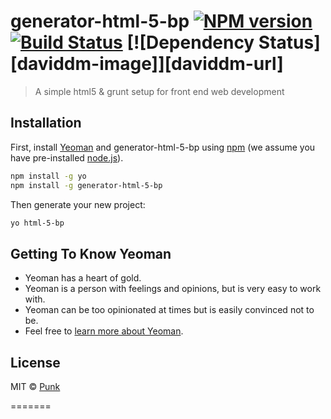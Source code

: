 # generator-html-5-bp [![NPM version][npm-image]][npm-url] [![Build Status][travis-image]][travis-url] [![Dependency Status][daviddm-image]][daviddm-url]
> A simple html5 &amp; grunt setup for front end web development

## Installation

First, install [Yeoman](http://yeoman.io) and generator-html-5-bp using [npm](https://www.npmjs.com/) (we assume you have pre-installed [node.js](https://nodejs.org/)).

```bash
npm install -g yo
npm install -g generator-html-5-bp
```

Then generate your new project:

```bash
yo html-5-bp
```

## Getting To Know Yeoman

 * Yeoman has a heart of gold.
 * Yeoman is a person with feelings and opinions, but is very easy to work with.
 * Yeoman can be too opinionated at times but is easily convinced not to be.
 * Feel free to [learn more about Yeoman](http://yeoman.io/).

## License

MIT © [Punk]()


[npm-image]: https://badge.fury.io/js/generator-html-5-bp.svg
[npm-url]: https://npmjs.org/package/generator-html-5-bp
[travis-image]: https://travis-ci.org/PUNKZA/generator-html-5-bp.svg?branch=master
[travis-url]: https://travis-ci.org/PUNKZA/generator-html-5-bp
=======
